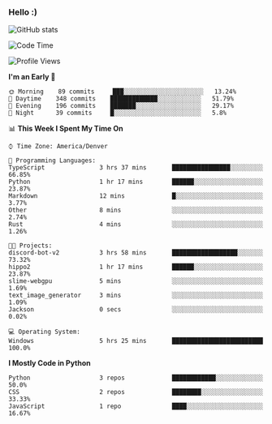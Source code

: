 ### Hello :)

![GitHub stats](https://github-readme-stats.vercel.app/api?username=neverabsolute&count_private=true&include_all_commits=true&bg_color=0D1117&text_color=F3F3F3&title_color=E1E1E1)

<!--START_SECTION:waka-->
![Code Time](http://img.shields.io/badge/Code%20Time-534%20hrs%203%20mins-blue)

![Profile Views](http://img.shields.io/badge/Profile%20Views-0-blue)

**I'm an Early 🐤** 

```text
🌞 Morning    89 commits     ███░░░░░░░░░░░░░░░░░░░░░░   13.24% 
🌆 Daytime    348 commits    █████████████░░░░░░░░░░░░   51.79% 
🌃 Evening    196 commits    ███████░░░░░░░░░░░░░░░░░░   29.17% 
🌙 Night      39 commits     █░░░░░░░░░░░░░░░░░░░░░░░░   5.8%

```


📊 **This Week I Spent My Time On** 

```text
⌚︎ Time Zone: America/Denver

💬 Programming Languages: 
TypeScript               3 hrs 37 mins       ████████████████░░░░░░░░░   66.85% 
Python                   1 hr 17 mins        ██████░░░░░░░░░░░░░░░░░░░   23.87% 
Markdown                 12 mins             █░░░░░░░░░░░░░░░░░░░░░░░░   3.77% 
Other                    8 mins              ░░░░░░░░░░░░░░░░░░░░░░░░░   2.74% 
Rust                     4 mins              ░░░░░░░░░░░░░░░░░░░░░░░░░   1.26%

🐱‍💻 Projects: 
discord-bot-v2           3 hrs 58 mins       ██████████████████░░░░░░░   73.32% 
hippo2                   1 hr 17 mins        ██████░░░░░░░░░░░░░░░░░░░   23.87% 
slime-webgpu             5 mins              ░░░░░░░░░░░░░░░░░░░░░░░░░   1.69% 
text_image_generator     3 mins              ░░░░░░░░░░░░░░░░░░░░░░░░░   1.09% 
Jackson                  0 secs              ░░░░░░░░░░░░░░░░░░░░░░░░░   0.02%

💻 Operating System: 
Windows                  5 hrs 25 mins       █████████████████████████   100.0%

```

**I Mostly Code in Python** 

```text
Python                   3 repos             ████████████░░░░░░░░░░░░░   50.0% 
CSS                      2 repos             ████████░░░░░░░░░░░░░░░░░   33.33% 
JavaScript               1 repo              ████░░░░░░░░░░░░░░░░░░░░░   16.67%

```



<!--END_SECTION:waka-->
